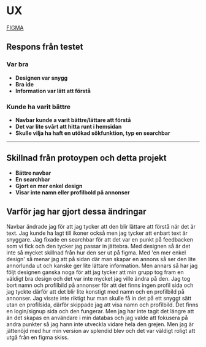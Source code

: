 # UX

[FIGMA](https://www.figma.com/file/jeRWvXsXyBJIRmjVgaRqo5/UX---H%C3%A5llbarhet?node-id=16%3A47)

## Respons från testet

### Var bra

- **Designen var snygg**
- **Bra ide**
- **Information var lätt att förstå**

### Kunde ha varit bättre

- **Navbar kunde a varit bättre/lättare att förstå**
- **Det var lite svårt att hitta runt i hemsidan**
- **Skulle vilja ha haft en utökad sökfunktion, typ en searchbar**

---------------------------------------------

## Skillnad från protoypen och detta projekt

- **Bättre navbar**
- **En searchbar**
- **Gjort en mer enkel design**
- **Visar inte namn eller profilbold på annonser**

## Varför jag har gjort dessa ändringar

Navbar ändrade jag för att jag tycker att den blir lättare att förstå när det är text. Jag kunde ha lagt till ikoner också men jag tycker att enbart text är snyggare. Jag fixade en searchbar för att det var en punkt på feedbacken som vi fick och den tycker jag passar in jättebra. Med designen så är det inte så mycket skillnad från hur den ser ut på figma. Med 'en mer enkel design' så menar jag att på sidan där man skapar en annons så ser den lite annorlunda ut och kanske ger lite lättare information. Men annars så har jag följt designen ganska noga för att jag tycker att min grupp tog fram en väldigt bra design och det var inte mycket jag ville ändra på den. Jag tog bort namn och profilbild på annonser för att det finns ingen profil sida och jag tyckte därför att det blir lite konstigt med namn och en profilbild på annonser. Jag visste inte riktigt hur man skulle få in det på ett snyggt sätt utan en profilsida, därför skippade jag att visa namn och profilbild. Det finns en login/signup sida och den fungerar. Men jag har inte tagit det längre att än det skapas en användare i min databas och jag valde att fokusera på andra punkter så jag hann inte utveckla vidare hela den grejen. Men jag är jättenöjd med hur min version av splendid blev och det var väldigt roligt att utgå från en figma skiss.
